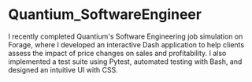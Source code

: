 # Quantium_SoftwareEngineer
I recently completed Quantium's Software Engineering job simulation on Forage, where I developed an interactive Dash application to help clients assess the impact of price changes on sales and profitability. I also implemented a test suite using Pytest, automated testing with Bash, and designed an intuitive UI with CSS.
